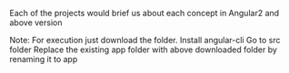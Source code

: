 Each of the projects would brief us about each concept in Angular2 and above version

Note: For execution just download the folder. Install angular-cli Go to src folder Replace the existing app folder with above downloaded folder by renaming it to app
